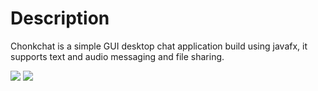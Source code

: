 # Description
Chonkchat is a simple GUI desktop chat application build using javafx, it supports text and audio messaging and file sharing.

<img src="https://i.imgur.com/ohPE8af.png"/>
<img src=https://i.postimg.cc/4yctryGB/chat-view-2.png>
